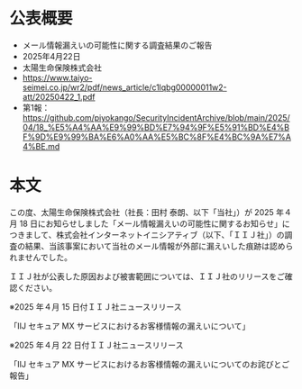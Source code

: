 # 公表概要
- メール情報漏えいの可能性に関する調査結果のご報告
- 2025年4月22日
- 太陽生命保険株式会社
- https://www.taiyo-seimei.co.jp/wr2/pdf/news_article/c1lqbg00000011w2-att/20250422_1.pdf
- 第1報：https://github.com/piyokango/SecurityIncidentArchive/blob/main/2025/04/18_%E5%A4%AA%E9%99%BD%E7%94%9F%E5%91%BD%E4%BF%9D%E9%99%BA%E6%A0%AA%E5%BC%8F%E4%BC%9A%E7%A4%BE.md

# 本文
この度、太陽生命保険株式会社（社長：田村 泰朗、以下「当社」）が 2025 年４月 18 日にお知らせしました「メール情報漏えいの可能性に関するお知らせ」につきまして、株式会社インターネットイニシアティブ（以下、「ＩＩＪ社」）の調査の結果、当該事案において当社のメール情報が外部に漏えいした痕跡は認められませんでした。

ＩＩＪ社が公表した原因および被害範囲については、ＩＩＪ社のリリースをご確認ください。

※2025 年４月 15 日付ＩＩＪ社ニュースリリース

「IIJ セキュア MX サービスにおけるお客様情報の漏えいについて」

※2025 年４月 22 日付ＩＩＪ社ニュースリリース

「IIJ セキュア MX サービスにおけるお客様情報の漏えいについてのお詫びとご報告」

